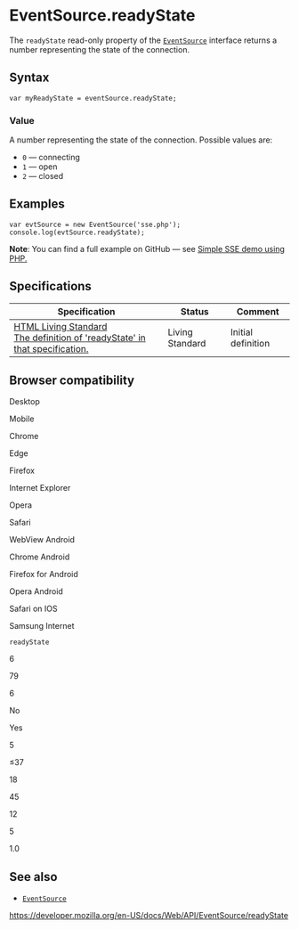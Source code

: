 # EventSource.readyState

The `readyState` read-only property of the [`EventSource`](../eventsource) interface returns a number representing the state of the connection.

## Syntax

    var myReadyState = eventSource.readyState;

### Value

A number representing the state of the connection. Possible values are:

- `0` — connecting
- `1` — open
- `2` — closed

## Examples

    var evtSource = new EventSource('sse.php');
    console.log(evtSource.readyState);

**Note**: You can find a full example on GitHub — see [Simple SSE demo using PHP.](https://github.com/mdn/dom-examples/tree/master/server-sent-events)

## Specifications

<table><thead><tr class="header"><th>Specification</th><th>Status</th><th>Comment</th></tr></thead><tbody><tr class="odd"><td><a href="https://html.spec.whatwg.org/multipage/comms.html#dom-eventsource-readystate">HTML Living Standard<br />
<span class="small">The definition of 'readyState' in that specification.</span></a></td><td><span class="spec-living">Living Standard</span></td><td>Initial definition</td></tr></tbody></table>

## Browser compatibility

Desktop

Mobile

Chrome

Edge

Firefox

Internet Explorer

Opera

Safari

WebView Android

Chrome Android

Firefox for Android

Opera Android

Safari on IOS

Samsung Internet

`readyState`

6

79

6

No

Yes

5

≤37

18

45

12

5

1.0

## See also

- [`EventSource`](../eventsource)

<a href="https://developer.mozilla.org/en-US/docs/Web/API/EventSource/readyState" class="_attribution-link">https://developer.mozilla.org/en-US/docs/Web/API/EventSource/readyState</a>
